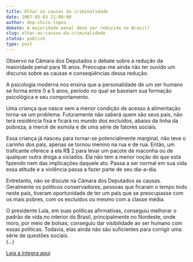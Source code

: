 ```yaml
---
title: Olhar as causas da criminalidade
date: 2007-05-03 21:00:00
author: dep.chico.lopes
debate: A maioridade penal deve ser reduzida no Brasil?
slug: olhar-as-causas-da-criminalidade
status: publish 
type: post
---
```


  
Observo na Câmara dos Deputados o debate sobre a redução da maioridade penal para 16 anos. Preocupa-me ainda não ter ouvido um discurso sobre as causas e conseqüências dessa redução.  
  
A psicologia moderna nos ensina que a personalidade de um ser humano se forma entre 0 a 5 anos, período no qual se baseiam sua formação psicológica e seu comportamento.  
  
Uma criança que nasce sem a menor condição de acesso à alimentação torna-se um problema. Futuramente não saberá quem são seus pais, não terá residência fixa e ficará no mundo dos excluídos, abaixo da linha da pobreza, à mercê de esmola e de uma série de fatores sociais.  
  
Essa criança já nasceu para tornar-se potencialmente marginal, não teve o carinho dos pais, apenas se tornou menino na rua e de rua. Então, um traficante oferece a ela R$ 2 para levar um pacote de maconha ou de qualquer outra droga a viciados. Ela não tem a menor noção do que está fazendo nem das implicações daquele ato. Passa a ser normal em sua vida essa atitude e a violência passa a fazer parte de seu dia-a-dia.  
  
Entretanto, não se discute na Câmara dos Deputados as causas. Geralmente os políticos conservadores, pessoas que ficaram o tempo todo neste país, tiveram oportunidade de ter um país que se preocupasse com os mais pobres, com os excluídos ou mesmo com a classe média.  
  
O presidente Lula, em suas políticas afirmativas, conseguiu melhorar o padrão de vida no interior do Brasil, principalmente no Nordeste, onde moro, por meio de bolsas; conseguiu dar visibilidade ao ser humano com essas políticas. Todavia, elas ainda não são suficientes para corrigir uma série de questões sociais.  
(...)  
  
[Leia a íntegra aqui](http://www.camara.gov.br/internet/sitaqweb/discursodireto.asp?nuSessao=096.1.53.O)
